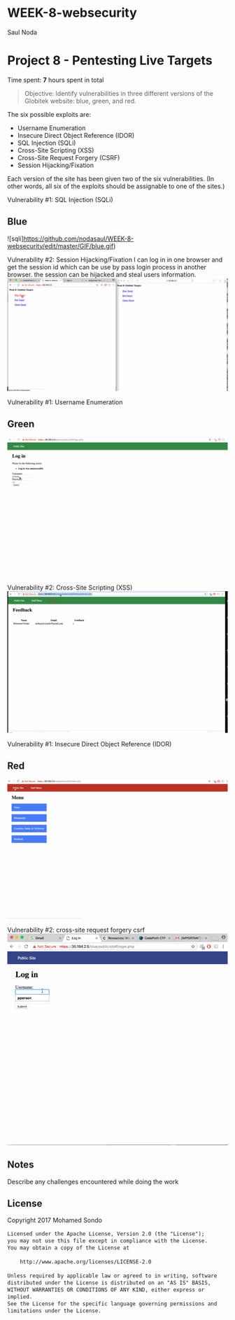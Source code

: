 # WEEK-8-websecurity
Saul Noda
# Project 8 - Pentesting Live Targets

Time spent: **7** hours spent in total

> Objective: Identify vulnerabilities in three different versions of the Globitek website: blue, green, and red.

The six possible exploits are:
* Username Enumeration
* Insecure Direct Object Reference (IDOR)
* SQL Injection (SQLi)
* Cross-Site Scripting (XSS)
* Cross-Site Request Forgery (CSRF)
* Session Hijacking/Fixation

Each version of the site has been given two of the six vulnerabilities. (In other words, all six of the exploits should be assignable to one of the sites.)



Vulnerability #1: SQL Injection (SQLi)
## Blue

![sqli]https://github.com/nodasaul/WEEK-8-websecurity/edit/master/GIF/blue.gif)


Vulnerability #2: Session Hijacking/Fixation
I can log in in one browser and get the session id which can be use by pass login process in another browser. the session can be hijacked and steal users information.
![session hijacking fixation](https://github.com/MohamedSondo/WebSecurity/blob/master/Week8/GIF/SessionHijackingBlueSite.gif)





Vulnerability #1: Username Enumeration
## Green
![username enumeration](https://github.com/MohamedSondo/WebSecurity/blob/master/Week8/GIF/q1.gif)

Vulnerability #2: Cross-Site Scripting (XSS)
![cross-site scripting](https://github.com/MohamedSondo/WebSecurity/blob/master/Week8/GIF/q4_XSS.gif)






Vulnerability #1: Insecure Direct Object Reference (IDOR)
## Red
![insecure direct object reference idor](https://github.com/MohamedSondo/WebSecurity/blob/master/Week8/GIF/q2.gif)

Vulnerability #2: cross-site request forgery csrf
![cross-site request forgery csrf](https://github.com/MohamedSondo/WebSecurity/blob/master/Week8/GIF/CrossSiteRequestForgeryRed.gif)


## Notes

Describe any challenges encountered while doing the work



## License
  Copyright 2017 Mohamed Sondo

    Licensed under the Apache License, Version 2.0 (the "License");
    you may not use this file except in compliance with the License.
    You may obtain a copy of the License at

        http://www.apache.org/licenses/LICENSE-2.0

    Unless required by applicable law or agreed to in writing, software
    distributed under the License is distributed on an "AS IS" BASIS,
    WITHOUT WARRANTIES OR CONDITIONS OF ANY KIND, either express or implied.
    See the License for the specific language governing permissions and
    limitations under the License.
